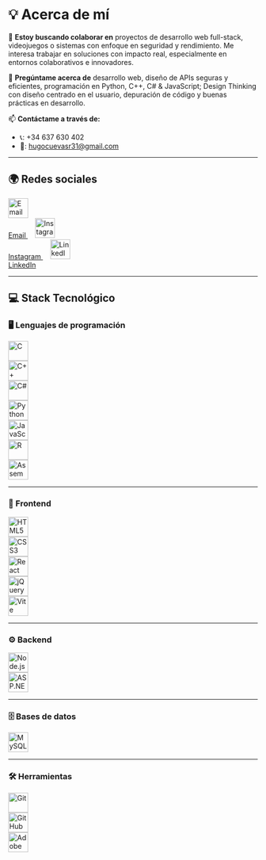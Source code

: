 # 💡 Acerca de mí
<!--
🔭 **Estoy trabajando en** ...

🌱 **Estoy aprendiendo** ...
-->

🤝 **Estoy buscando colaborar en** proyectos de desarrollo web full-stack, videojuegos o sistemas con enfoque en seguridad y rendimiento. Me interesa trabajar en soluciones con impacto real, especialmente en entornos colaborativos e innovadores.

💬 **Pregúntame acerca de** desarrollo web, diseño de APIs seguras y eficientes, programación en Python, C++, C# & JavaScript; Design Thinking con diseño centrado en el usuario, depuración de código y buenas prácticas en desarrollo.

📫 **Contáctame a través de:** 
- 📞: +34 637 630 402  
- 📧: hugocuevasr31@gmail.com  

---

## 🌍 Redes sociales
<p align="left">
  <a href="mailto:hugocuevasr31@gmail.com" target="_blank">
    <img src="https://cdn-icons-png.flaticon.com/512/732/732200.png" alt="Email" width="40" height="40"/><br>Email
  </a>
  <a href="https://instagram.com/hugocuevas31" target="_blank" style="margin-left: 15px;">
    <img src="https://cdn-icons-png.flaticon.com/512/2111/2111463.png" alt="Instagram" width="40" height="40"/><br>Instagram
  </a>
  <a href="https://linkedin.com/in/hugocuevasromera" target="_blank" style="margin-left: 15px;">
    <img src="https://cdn-icons-png.flaticon.com/512/174/174857.png" alt="LinkedIn" width="40" height="40"/><br>LinkedIn
  </a>
</p>

---

## 💻 Stack Tecnológico

### 🖥️ Lenguajes de programación
<p align="left">
  <img src="https://cdn.jsdelivr.net/gh/devicons/devicon/icons/c/c-original.svg" alt="C" width="40" height="40"/><br>
  <img src="https://cdn.jsdelivr.net/gh/devicons/devicon/icons/cplusplus/cplusplus-original.svg" alt="C++" width="40" height="40"/><br>
  <img src="https://cdn.jsdelivr.net/gh/devicons/devicon/icons/csharp/csharp-original.svg" alt="C#" width="40" height="40"/><br>
  <img src="https://cdn.jsdelivr.net/gh/devicons/devicon/icons/python/python-original.svg" alt="Python" width="40" height="40"/><br>
  <img src="https://cdn.jsdelivr.net/gh/devicons/devicon/icons/javascript/javascript-original.svg" alt="JavaScript" width="40" height="40"/><br>
  <img src="https://cdn.jsdelivr.net/gh/devicons/devicon/icons/r/r-original.svg" alt="R" width="40" height="40"/><br>
  <img src="https://cdn.jsdelivr.net/gh/devicons/devicon/icons/assemblyscript/assemblyscript-original.svg" alt="AssemblyScript" width="40" height="40"/><br>
</p>

---

### 🎨 Frontend
<p align="left">
  <img src="https://cdn.jsdelivr.net/gh/devicons/devicon/icons/html5/html5-original.svg" alt="HTML5" width="40" height="40"/><br>
  <img src="https://cdn.jsdelivr.net/gh/devicons/devicon/icons/css3/css3-original.svg" alt="CSS3" width="40" height="40"/><br>
  <img src="https://cdn.jsdelivr.net/gh/devicons/devicon/icons/react/react-original.svg" alt="React" width="40" height="40"/><br>
  <img src="https://cdn.jsdelivr.net/gh/devicons/devicon/icons/jquery/jquery-original.svg" alt="jQuery" width="40" height="40"/><br>
  <img src="https://cdn.jsdelivr.net/gh/devicons/devicon/icons/vite/vite-original.svg" alt="Vite" width="40" height="40"/><br>
</p>

---

### ⚙️ Backend
<p align="left">
  <img src="https://cdn.jsdelivr.net/gh/devicons/devicon/icons/nodejs/nodejs-original.svg" alt="Node.js" width="40" height="40"/><br>
  <img src="https://cdn.jsdelivr.net/gh/devicons/devicon/icons/dot-net/dot-net-original.svg" alt="ASP.NET" width="40" height="40"/><br>
</p>

---

### 🗄️ Bases de datos
<p align="left">
  <img src="https://cdn.jsdelivr.net/gh/devicons/devicon/icons/mysql/mysql-original.svg" alt="MySQL" width="40" height="40"/><br>
</p>

---

### 🛠️ Herramientas
<p align="left">
  <img src="https://cdn.jsdelivr.net/gh/devicons/devicon/icons/git/git-original.svg" alt="Git" width="40" height="40"/><br>
  <img src="https://cdn.jsdelivr.net/gh/devicons/devicon/icons/github/github-original.svg" alt="GitHub" width="40" height="40"/><br>
  <img src="https://cdn-icons-png.flaticon.com/512/5968/5968520.png" alt="Adobe" width="40" height="40"/><br>

